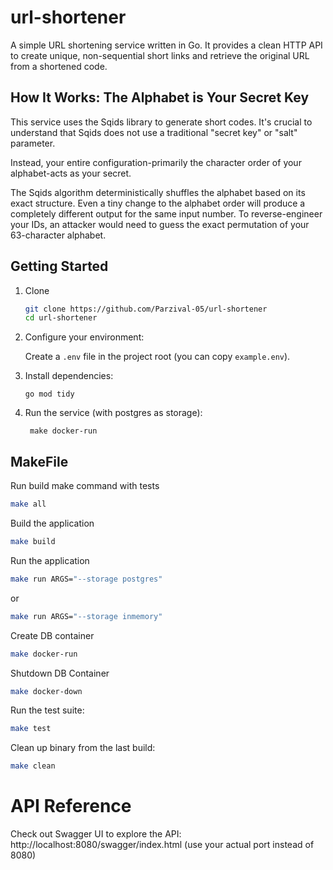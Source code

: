 # url-shortener

A simple URL shortening service written in Go. It provides a clean HTTP API to create unique, non-sequential short links and retrieve the original URL from a shortened code.

## How It Works: The Alphabet is Your Secret Key
This service uses the Sqids library to generate short codes. It's crucial to understand that Sqids does not use a traditional "secret key" or "salt" parameter.

Instead, your entire configuration-primarily the character order of your alphabet-acts as your secret.

The Sqids algorithm deterministically shuffles the alphabet based on its exact structure. Even a tiny change to the alphabet order will produce a completely different output for the same input number. To reverse-engineer your IDs, an attacker would need to guess the exact permutation of your 63-character alphabet.


## Getting Started

1. Clone
   ```bash
   git clone https://github.com/Parzival-05/url-shortener
   cd url-shortener
   ```

2. Configure your environment:
   
   Create a `.env` file in the project root (you can copy `example.env`).

3. Install dependencies:
   ```
   go mod tidy
   ```
4. Run the service (with postgres as storage):
   ```
    make docker-run
   ```
## MakeFile

Run build make command with tests
```bash
make all
```

Build the application
```bash
make build
```

Run the application
```bash
make run ARGS="--storage postgres"
``` 
or 
```bash
make run ARGS="--storage inmemory"
``` 

Create DB container
```bash
make docker-run
```

Shutdown DB Container
```bash
make docker-down
```

Run the test suite:
```bash
make test
```

Clean up binary from the last build:
```bash
make clean
```


# API Reference

Check out Swagger UI to explore the API: http://localhost:8080/swagger/index.html
(use your actual port instead of 8080)